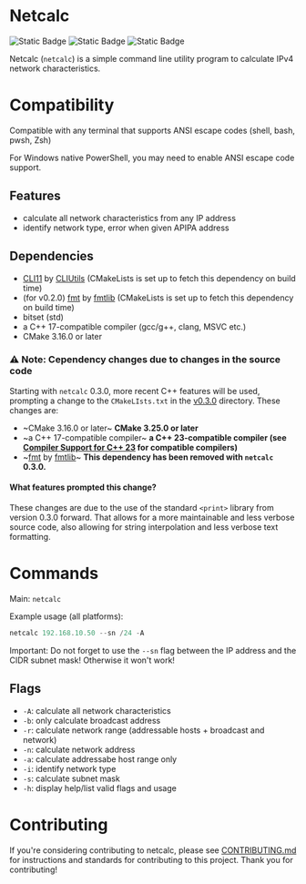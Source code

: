 # Netcalc


![Static Badge](https://img.shields.io/badge/License-GNU_GPL--v3.0-blue?style=flat&link=https%3A%2F%2Fwww.gnu.org%2Flicenses%2Fgpl-3.0.en.html%23license-text)
![Static Badge](https://img.shields.io/badge/Status-v0.2.0_working-green?style=flat)
![Static Badge](https://img.shields.io/badge/Codebase-available-green?style=flat)


Netcalc (`netcalc`) is a simple command line utility program to calculate IPv4 network characteristics.

# Compatibility
Compatible with any terminal that supports ANSI escape codes (shell, bash, pwsh, Zsh)

For Windows native PowerShell, you may need to enable ANSI escape code support.
## Features
- calculate all network characteristics from any IP address
- identify network type, error when given APIPA address

## Dependencies 
- [CLI11](https://github.com/CLIUtils/CLI11) by [CLIUtils](https://github.com/CLIUtils) (CMakeLists is set up to fetch this dependency on build time)
- (for v0.2.0) [fmt](https://github.com/fmtlib/fmt) by [fmtlib](https://github.com/fmtlib) (CMakeLists is set up to fetch this dependency on build time)
- bitset (std)
- a C++ 17-compatible compiler (gcc/g++, clang, MSVC etc.)
- CMake 3.16.0 or later

### ⚠️ Note: Cependency changes due to changes in the source code
Starting with `netcalc` 0.3.0, more recent C++ features will be used, prompting a change to the `CMakeLIsts.txt` in the [v0.3.0](https://github.com/TheSkyler-Dev/netcalc/tree/main/v0.3.0) directory. These changes are:
- ~CMake 3.16.0 or later~ **CMake 3.25.0 or later**
- ~a C++ 17-compatible compiler~ **a C++ 23-compatible compiler (see [Compiler Support for C++ 23](https://en.cppreference.com/w/cpp/compiler_support/23) for compatible compilers)**
- ~[fmt](https://github.com/fmtlib/fmt) by [fmtlib](https://github.com/fmtlib)~ **This dependency has been removed with `netcalc` 0.3.0.**

#### What features prompted this change?
These changes are due to the use of the standard `<print>` library from version 0.3.0 forward. That allows for a more maintainable and less verbose source code, also allowing for string interpolation and less verbose text formatting.

# Commands

Main: `netcalc`

Example usage (all platforms): 
```powershell
netcalc 192.168.10.50 --sn /24 -A
```
Important: Do not forget to use the `--sn` flag between the IP address and the CIDR subnet mask! Otherwise it won't work!
## Flags

- `-A`: calculate all network characteristics
- `-b`: only calculate broadcast address
- `-r`: calculate network range (addressable hosts + broadcast and network)
- `-n`: calculate network address
- `-a`: calculate addressabe host range only
- `-i`: identify network type
- `-s`: calculate subnet mask
- `-h`: display help/list valid flags and usage

# Contributing
If you're considering contributing to netcalc, please see [CONTRIBUTING.md](https://github.com/TheSkyler-Dev/netcalc/blob/main/CONTRIBUTING.md) for instructions and standards for contributing to this project. Thank you for contributing!
